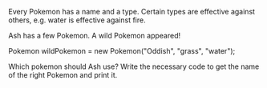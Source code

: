 Every Pokemon has a name and a type.
Certain types are effective against others, e.g. water is effective against fire.

Ash has a few Pokemon.
A wild Pokemon appeared!

Pokemon wildPokemon = new Pokemon("Oddish", "grass", "water");

Which pokemon should Ash use?
Write the necessary code to get the name of the right Pokemon and print it.
